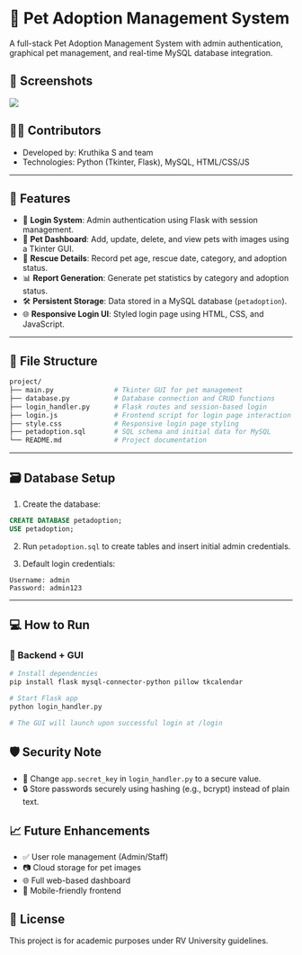# 🐾 Pet Adoption Management System

A full-stack Pet Adoption Management System with admin authentication, graphical pet management, and real-time MySQL database integration.

## 📸 Screenshots

<div style="display: flex; justify-content: space-between;">
  <img src="petadoption/static/images/loginpage.png" />
</div>

## 👩‍💻 Contributors
- Developed by: Kruthika S and team
- Technologies: Python (Tkinter, Flask), MySQL, HTML/CSS/JS

---

## 🚀 Features

- 🔐 **Login System**: Admin authentication using Flask with session management.
- 🐶 **Pet Dashboard**: Add, update, delete, and view pets with images using a Tkinter GUI.
- 📅 **Rescue Details**: Record pet age, rescue date, category, and adoption status.
- 📊 **Report Generation**: Generate pet statistics by category and adoption status.
- 🛠️ **Persistent Storage**: Data stored in a MySQL database (`petadoption`).
- 🌐 **Responsive Login UI**: Styled login page using HTML, CSS, and JavaScript.

---

## 🧾 File Structure

```bash
project/
├── main.py               # Tkinter GUI for pet management
├── database.py           # Database connection and CRUD functions
├── login_handler.py      # Flask routes and session-based login
├── login.js              # Frontend script for login page interaction
├── style.css             # Responsive login page styling
├── petadoption.sql       # SQL schema and initial data for MySQL
└── README.md             # Project documentation
```

---

## 🗃️ Database Setup

1. Create the database:
```sql
CREATE DATABASE petadoption;
USE petadoption;
```

2. Run `petadoption.sql` to create tables and insert initial admin credentials.

3. Default login credentials:
```
Username: admin
Password: admin123
```

---

## 💻 How to Run

### 🔹 Backend + GUI

```bash
# Install dependencies
pip install flask mysql-connector-python pillow tkcalendar

# Start Flask app
python login_handler.py

# The GUI will launch upon successful login at /login
```


## 🛡️ Security Note

- 🔑 Change `app.secret_key` in `login_handler.py` to a secure value.
- 🔒 Store passwords securely using hashing (e.g., bcrypt) instead of plain text.


## 📈 Future Enhancements

- ✅ User role management (Admin/Staff)
- 📷 Cloud storage for pet images
- 🌐 Full web-based dashboard
- 📱 Mobile-friendly frontend


## 📜 License

This project is for academic purposes under RV University guidelines.
